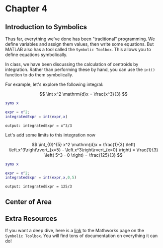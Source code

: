 # Chapter 4

## Introduction to Symbolics

Thus far, everything we've done has been "traditional" programming. We define variables and assign them values, then write some equations. But MATLAB also has a tool called the `Symbolic Toolbox`. This allows you to define equations symbolically.

In class, we have been discussing the calculation of centroids by integration. Rather than performing these by hand, you can use the `int()` function to do them symbolically.

For example, let's explore the following integral:

$$
\int x^2 \mathrm{d}x = \frac{x^3}{3}
$$

```MATLAB
syms x

expr = x^2;
integratedExpr = int(expr,x)
```

`output: integratedExpr = x^3/3`

Let's add some limits to this integration now

$$
\int_{0}^{5} x^2 \mathrm{d}x =
\frac{1}{3}
\left(
    \left.x^3\right\rvert_{x=5} - \left.x^3\right\rvert_{x=0}
\right) =
\frac{1}{3}
\left(
    5^3 - 0
\right) =
\frac{125}{3}
$$

```MATLAB
syms x

expr = x^2;
integratedExpr = int(expr,x,0,5)
```

`output: integratedExpr = 125/3`

## Center of Area



## Extra Resources

If you want a deep dive, here is a [link](https://www.mathworks.com/products/symbolic.html) to the Mathworks page on the `Symbolic Toolbox`. You will find tons of documentation on everything it can do!
